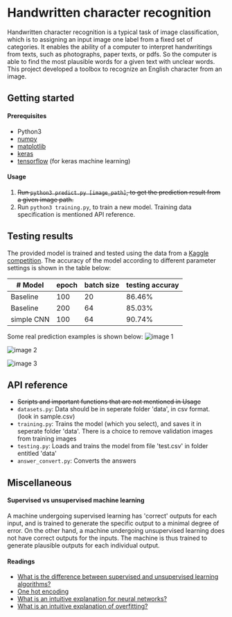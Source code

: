 # Handwritten character recognition

Handwritten character recognition is a typical task of image classification, which is to assigning an input image one label from a fixed set of categories. It enables the ability of a computer to interpret handwritings from texts, such as photographs, paper texts, or pdfs. So the computer is able to find the most plausible words for a given text with unclear words. This project developed a toolbox to recognize an English character from an image.

## Getting started

#### Prerequisites
+ Python3
+ [numpy](http://www.numpy.org/)
+ [matplotlib](http://matplotlib.org/)
+ [keras](http://machinelearningmastery.com/handwritten-digit-recognition-using-convolutional-neural-networks-python-keras/)
+ [tensorflow](https://www.tensorflow.org/) (for keras machine learning)

#### Usage
1. ~~Run `python3 predict.py [image_path]`, to get the prediction result from a given image path.~~
2. Run `python3 training.py`, to train a new model. Training data specification is mentioned API reference.

## Testing results

The provided model is trained and tested using the data from a [Kaggle competition](https://inclass.kaggle.com/c/cs5339-prediction-competition). The accuracy of the model according to different parameter settings is shown in the table below:

| # Model | epoch | batch size | testing accuray |
| ------- | ----- | ---------- | --------------- |
| Baseline | 100 | 20 | 86.46% |
| Baseline | 200 | 64 | 85.03% |
| simple CNN | 100 | 64 | 90.74% |



Some real prediction examples is shown below:
![image 1](https://github.com/li-s/Handwriting-recognition/blob/master/data/show_image0.jpg)

![image 2](https://github.com/li-s/Handwriting-recognition/blob/master/data/show_image1.jpg)

![image 3](https://github.com/li-s/Handwriting-recognition/blob/master/data/show_image2.jpg)

## API reference

+ ~~Scripts and important functions that are not mentioned in Usage~~
+ `datasets.py`: Data should be in seperate folder 'data', in csv format. (look in sample.csv)
+ `training.py`: Trains the model (which you select), and saves it in seperate folder 'data'. There is a choice to remove validation images from training images
+ `testing.py`: Loads and trains the model from file 'test.csv' in folder entitled 'data'
+ `answer_convert.py`: Converts the answers

## Miscellaneous

#### Supervised vs unsupervised machine learning
A machine undergoing supervised learning has 'correct' outputs for each input, and is trained to generate the specific output to a minimal degree of error.
On the other hand, a machine undergoing unsupervised learning does not have correct outputs for the inputs. The machine is thus trained to generate plausible outputs for each individual output.

#### Readings
+ [What is the difference between supervised and unsupervised learning algorithms?](https://www.quora.com/What-is-the-difference-between-supervised-and-unsupervised-learning-algorithms)
+ [One hot encoding](https://www.quora.com/What-is-one-hot-encoding-and-when-is-it-used-in-data-science)
+ [What is an intuitive explanation for neural networks?](https://www.quora.com/What-is-an-intuitive-explanation-for-neural-networks)
+ [What is an intuitive explanation of overfitting?](https://www.quora.com/What-is-an-intuitive-explanation-of-overfitting)

